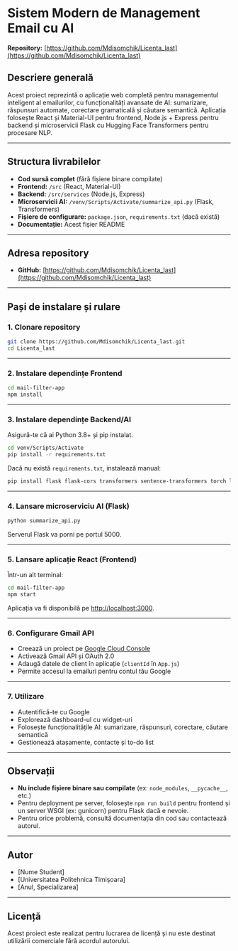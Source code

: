 # Sistem Modern de Management Email cu AI

**Repository:** [https://github.com/Mdisomchik/Licenta_last](https://github.com/Mdisomchik/Licenta_last)

## Descriere generală

Acest proiect reprezintă o aplicație web completă pentru managementul inteligent al emailurilor, cu funcționalități avansate de AI: sumarizare, răspunsuri automate, corectare gramaticală și căutare semantică. Aplicația folosește React și Material-UI pentru frontend, Node.js + Express pentru backend și microservicii Flask cu Hugging Face Transformers pentru procesare NLP.

---

## Structura livrabilelor

- **Cod sursă complet** (fără fișiere binare compilate)
- **Frontend:** `/src` (React, Material-UI)
- **Backend:** `/src/services` (Node.js, Express)
- **Microservicii AI:** `/venv/Scripts/Activate/summarize_api.py` (Flask, Transformers)
- **Fișiere de configurare:** `package.json`, `requirements.txt` (dacă există)
- **Documentație:** Acest fișier README

---

## Adresa repository

- **GitHub:** [https://github.com/Mdisomchik/Licenta_last](https://github.com/Mdisomchik/Licenta_last)

---

## Pași de instalare și rulare

### 1. Clonare repository

```bash
git clone https://github.com/Mdisomchik/Licenta_last.git
cd Licenta_last
```

---

### 2. Instalare dependințe Frontend

```bash
cd mail-filter-app
npm install
```

---

### 3. Instalare dependințe Backend/AI

Asigură-te că ai Python 3.8+ și pip instalat.

```bash
cd venv/Scripts/Activate
pip install -r requirements.txt
```

Dacă nu există `requirements.txt`, instalează manual:
```bash
pip install flask flask-cors transformers sentence-transformers torch langdetect
```

---

### 4. Lansare microserviciu AI (Flask)

```bash
python summarize_api.py
```
Serverul Flask va porni pe portul 5000.

---

### 5. Lansare aplicație React (Frontend)

Într-un alt terminal:

```bash
cd mail-filter-app
npm start
```
Aplicația va fi disponibilă pe [http://localhost:3000](http://localhost:3000).

---

### 6. Configurare Gmail API

- Creează un proiect pe [Google Cloud Console](https://console.cloud.google.com/)
- Activează Gmail API și OAuth 2.0
- Adaugă datele de client în aplicație (`clientId` în `App.js`)
- Permite accesul la emailuri pentru contul tău Google

---

### 7. Utilizare

- Autentifică-te cu Google
- Explorează dashboard-ul cu widget-uri
- Folosește funcționalitățile AI: sumarizare, răspunsuri, corectare, căutare semantică
- Gestionează atașamente, contacte și to-do list

---

## Observații

- **Nu include fișiere binare sau compilate** (ex: `node_modules`, `__pycache__`, etc.)
- Pentru deployment pe server, folosește `npm run build` pentru frontend și un server WSGI (ex: gunicorn) pentru Flask dacă e nevoie.
- Pentru orice problemă, consultă documentația din cod sau contactează autorul.

---

## Autor

- [Nume Student]
- [Universitatea Politehnica Timișoara]
- [Anul, Specializarea]

---

## Licență

Acest proiect este realizat pentru lucrarea de licență și nu este destinat utilizării comerciale fără acordul autorului.
